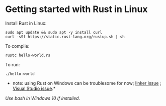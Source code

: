 # Getting started with Rust in Linux

Install Rust in Linux:
```
sudo apt update && sudo apt -y install curl
curl -sSf https://static.rust-lang.org/rustup.sh | sh
```

To compile:
```
rustc hello-world.rs
```

To run:
```
./hello-world
```

* note: using Rust on Windows can be troublesome for now; [linker issue](https://github.com/rust-lang/rust/issues/30319) ; [Visual Studio issue](https://users.rust-lang.org/t/problems-with-installing-rust-on-windows/9349/2).*

*Use bash in Windows 10 if installed.*